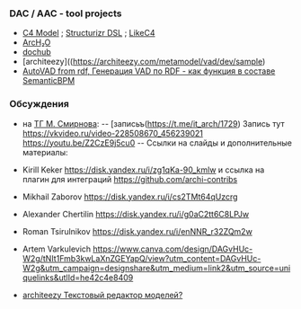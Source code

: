 ### DAC / AAC - tool projects
- [C4 Model](https://c4model.com/) ; [Structurizr DSL](https://github.com/structurizr/dsl) ; [LikeC4](https://github.com/likec4/likec4)
- [ArcH₂O](https://hd-tech.ru/ru/product/5) 
- [dochub](https://dochub.info/main)
- [architeezy]((https://architeezy.com/metamodel/vad/dev/sample)
- [AutoVAD from rdf, Генерация VAD по RDF - как функция в составе SemanticBPM](https://github.com/bpmbpm/SemanticBPM/tree/main)

### Обсуждения
- на [ТГ М. Смирнова](https://t.me/s/it_arch):
-- [записьъ(https://t.me/it_arch/1729)
  Запись тут
https://vkvideo.ru/video-228508670_456239021
https://youtu.be/Z2CzE9j5cu0
-- Ссылки на слайды и дополнительные материалы:
- Kirill Keker https://disk.yandex.ru/i/zg1qKa-90_kmlw и ссылка на плагин для интеграций https://github.com/archi-contribs
- ‎Mikhail Zaborov https://disk.yandex.ru/i/cs2TMt64qUzcrg
- Alexander Chertilin https://disk.yandex.ru/i/g0aC2tt6C8LPJw
- ‎Roman Tsirulnikov https://disk.yandex.ru/i/enNNR_r32ZQm2w
- Artem Varkulevich https://www.canva.com/design/DAGvHUc-W2g/tNIt1Fmb3kwLaXnZGEYapQ/view?utm_content=DAGvHUc-W2g&utm_campaign=designshare&utm_medium=link2&utm_source=uniquelinks&utlId=he42c4e8409

- [architeezy Текстовый редактор моделей?](https://habr.com/ru/companies/architeezy/articles/938340/)
